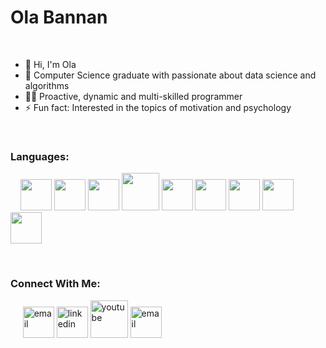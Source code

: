 # Ola Bannan
<br>

- 👋 Hi, I'm Ola
- 🔭 Computer Science graduate with passionate about data science and algorithms           
- 👩‍💻 Proactive, dynamic and multi-skilled programmer
- ⚡ Fun fact: Interested in the topics of motivation and psychology

<br> 

### Languages:
<p>  
   &nbsp; &nbsp;
   <img src="https://img.icons8.com/color/48/000000/python--v2.png" width = 50/> 
   <img src="https://img.icons8.com/color/96/000000/c-plus-plus-logo.png" width = 50>
   <img src="https://img.icons8.com/color/96/000000/c-programming.png"  width = 50/>
   <img src="https://img.icons8.com/color/96/000000/java-coffee-cup-logo--v2.png"  width = 60 />
   <img src="https://img.icons8.com/color/96/000000/javascript--v2.png" width = 50 />
   <img src="https://img.icons8.com/ultraviolet/40/000000/react--v2.png"  width = 50/>
   <img src="https://img.icons8.com/color/48/000000/html-5--v1.png" width = 50 />
   <img src="https://img.icons8.com/color/96/000000/css3.png"  width = 50 />
   <img src="https://img.icons8.com/color/50/000000/git.png" width = 50 />
</p>

<br>  

### Connect With Me:                                                             

<p > 
   &nbsp; &nbsp;&nbsp;
   <a href="mailto:ola.bannan96@gmail.com"><img src="https://img.icons8.com/color/96/000000/gmail.png" alt="email" width = 50/></a>
   <a href="https://www.linkedin.com/in/ola-bannan-98a667175"><img src="https://img.icons8.com/color/96/000000/linkedin.png" alt="linkedin" width = 50/></a>
   <a href="https://www.youtube.com/channel/UCDbhWlpvkWcFpuDW4rN_L2g"><img src="https://img.icons8.com/color/96/000000/youtube.png" alt="youtube" width = 60/></a>
   <a href="mailto:ola.bannan@hotmail.com"><img src="https://img.icons8.com/color/96/000000/microsoft-outlook-2019--v2.png" alt="email" width = 50/></a>

</p>
